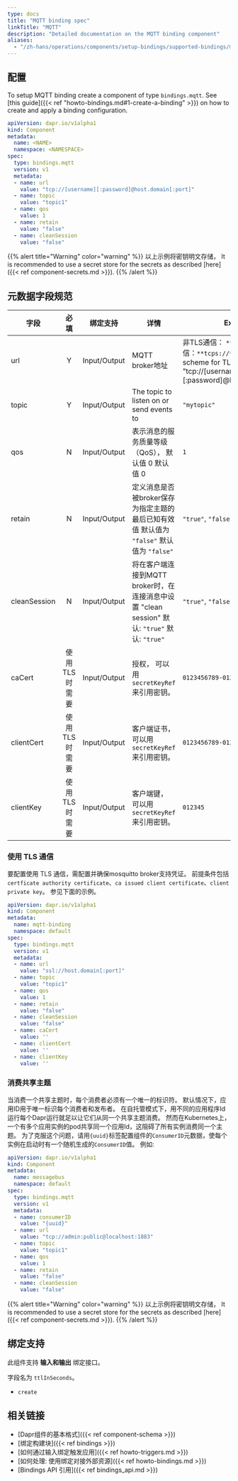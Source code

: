 ```yaml
---
type: docs
title: "MQTT binding spec"
linkTitle: "MQTT"
description: "Detailed documentation on the MQTT binding component"
aliases:
  - "/zh-hans/operations/components/setup-bindings/supported-bindings/mqtt/"
---
```


## 配置

To setup MQTT binding create a component of type `bindings.mqtt`. See [this guide]({{< ref "howto-bindings.md#1-create-a-binding" >}}) on how to create and apply a binding configuration.


```yaml
apiVersion: dapr.io/v1alpha1
kind: Component
metadata:
  name: <NAME>
  namespace: <NAMESPACE>
spec:
  type: bindings.mqtt
  version: v1
  metadata:
  - name: url
    value: "tcp://[username][:password]@host.domain[:port]"
  - name: topic
    value: "topic1"
  - name: qos
    value: 1
  - name: retain
    value: "false"
  - name: cleanSession
    value: "false"
```
{{% alert title="Warning" color="warning" %}}
以上示例将密钥明文存储， It is recommended to use a secret store for the secrets as described [here]({{< ref component-secrets.md >}}).
{{% /alert %}}

## 元数据字段规范

| 字段           |    必填    | 绑定支持         | 详情                                                                      | Example                                                                                                                                                           |
| ------------ |:--------:| ------------ | ----------------------------------------------------------------------- | ----------------------------------------------------------------------------------------------------------------------------------------------------------------- |
| url          |    Y     | Input/Output | MQTT broker地址                                                           | 非TLS通信： `**tcp://**`，   TLS通信：`**tcps://**`。   Use`**ssl://**` scheme for TLS communication.  <br> "tcp://\[username\]\[:password\]@host.domain[:port]" |
| topic        |    Y     | Input/Output | The topic to listen on or send events to                                | `"mytopic"`                                                                                                                                                       |
| qos          |    N     | Input/Output | 表示消息的服务质量等级（QoS）， 默认值 0 默认值 0                                           | `1`                                                                                                                                                               |
| retain       |    N     | Input/Output | 定义消息是否被broker保存为指定主题的最后已知有效值 默认值为 `"false"` 默认值为 `"false"`              | `"true"`, `"false"`                                                                                                                                               |
| cleanSession |    N     | Input/Output | 将在客户端连接到MQTT broker时，在连接消息中设置 "clean session" 默认: `"true"` 默认: `"true"` | `"true"`, `"false"`                                                                                                                                               |
| caCert       | 使用TLS时需要 | Input/Output | 授权， 可以用`secretKeyRef`来引用密钥。                                             | `0123456789-0123456789`                                                                                                                                           |
| clientCert   | 使用TLS时需要 | Input/Output | 客户端证书， 可以用`secretKeyRef`来引用密钥。                                          | `0123456789-0123456789`                                                                                                                                           |
| clientKey    | 使用TLS时需要 | Input/Output | 客户端键， 可以用`secretKeyRef`来引用密钥。                                           | `012345`                                                                                                                                                          |

### 使用 TLS 通信
要配置使用 TLS 通信，需配置并确保mosquitto broker支持凭证。 前提条件包括`certficate authority certificate`、`ca issued client certificate`、`client private key`。 参见下面的示例。

```yaml
apiVersion: dapr.io/v1alpha1
kind: Component
metadata:
  name: mqtt-binding
  namespace: default
spec:
  type: bindings.mqtt
  version: v1
  metadata:
  - name: url
    value: "ssl://host.domain[:port]"
  - name: topic
    value: "topic1"
  - name: qos
    value: 1
  - name: retain
    value: "false"
  - name: cleanSession
    value: "false"
  - name: caCert
    value: ''
  - name: clientCert
    value: ''
  - name: clientKey
    value: ''
```

### 消费共享主题

当消费一个共享主题时，每个消费者必须有一个唯一的标识符。 默认情况下，应用ID用于唯一标识每个消费者和发布者。 在自托管模式下，用不同的应用程序Id运行每个Dapr运行就足以让它们从同一个共享主题消费。 然而在Kubernetes上，一个有多个应用实例的pod共享同一个应用Id，这阻碍了所有实例消费同一个主题。 为了克服这个问题，请用`{uuid}`标签配置组件的`ConsumerID`元数据，使每个实例在启动时有一个随机生成的`ConsumerID`值。 例如:

```yaml
apiVersion: dapr.io/v1alpha1
kind: Component
metadata:
  name: messagebus
  namespace: default
spec:
  type: bindings.mqtt
  version: v1
  metadata:
  - name: consumerID
    value: "{uuid}"
  - name: url
    value: "tcp://admin:public@localhost:1883"
  - name: topic
    value: "topic1"
  - name: qos
    value: 1
  - name: retain
    value: "false"
  - name: cleanSession
    value: "false"
```

{{% alert title="Warning" color="warning" %}}
以上示例将密钥明文存储， It is recommended to use a secret store for the secrets as described [here]({{< ref component-secrets.md >}}).
{{% /alert %}}

## 绑定支持

此组件支持 **输入和输出** 绑定接口。

字段名为 `ttlInSeconds`。

- `create`
## 相关链接

- [Dapr组件的基本格式]({{< ref component-schema >}})
- [绑定构建块]({{< ref bindings >}})
- [如何通过输入绑定触发应用]({{< ref howto-triggers.md >}})
- [如何处理: 使用绑定对接外部资源]({{< ref howto-bindings.md >}})
- [Bindings API 引用]({{< ref bindings_api.md >}})
